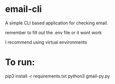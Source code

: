 # email-cli
A simple CLI based application for checking email.

remember to fill out the .env file or it wont work

I recommend using virtual environments

# To run:
pip3 install -r requirements.txt
python3 gmail-py.py
